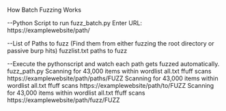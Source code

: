 How Batch Fuzzing Works

--Python Script to run
fuzz_batch.py
Enter URL: https://examplewebsite/path/

--List of Paths to fuzz (Find them from either fuzzing the root directory or passive burp hits)
fuzzlist.txt
paths
to
fuzz

--Execute the pythonscript and watch each path gets fuzzed automatically.
fuzz_path.py
Scanning for 43,000 items within wordlist all.txt
ffuff scans https://examplewebsite/path/paths/FUZZ
Scanning for 43,000 items within wordlist all.txt
ffuff scans https://examplewebsite/path/to/FUZZ
Scanning for 43,000 items within wordlist all.txt
ffuff scans https://examplewebsite/path/fuzz/FUZZ
